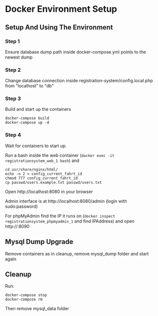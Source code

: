 # Docker Environment Setup

## Setup And Using The Environment

### Step 1
Ensure database dump path inside docker-compose.yml points to the newest dump

### Step 2
Change database connection inside
registration-system/config.local.php
from "localhost" to "db"

### Step 3
Build and start up the containers
```
docker-compose build
docker-compose up -d
```

### Step 4
Wait for containers to start up.

Run a bash inside the web container (`docker exec -it registrationsystem_web_1 bash`) and
```
cd usr/share/nginx/html/
echo -n 2 > config_current_fahrt_id
chmod 777 config_current_fahrt_id 
cp passwd/users.example.txt passwd/users.txt
```

Open http://localhost:8080 in your browser

Admin interface is at http://localhost:8080/admin (login with sudo:password)

For phpMyAdmin find the IP it runs on (`docker inspect registrationsystem_phpmyadmin_1` and find IPAddress) and open
http://<ip>:8090

## Mysql Dump Upgrade
Remove containers as in cleanup, remove mysql_dump folder and start again

## Cleanup
Run:
```
docker-compose stop
docker-compose rm
```
Then remove mysql_data folder

